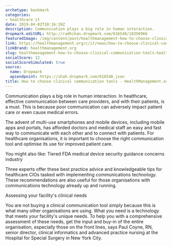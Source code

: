 ```yaml
---
archetype: bookmark
categories:
- healthcare it
date: 2019-04-02T10:16:39Z
description: Communication plays a big role in human interaction.
dropmark.editURL: http://radhikan.dropmark.com/616548/18356966
featuredImage: /img/content/post/healthmanagement-how-to-choose-clinical-communication-tools-healthmanagement-org.png
link: https://healthmanagement.org/c/it/news/how-to-choose-clinical-communication-tools
linkBrand: healthmanagement.org
slug: healthmanagement-how-to-choose-clinical-communication-tools-healthmanagement-org
socialScore: 12
socialScoreSimulated: true
source:
  name: Dropmark
  apiendpoint: https://shah.dropmark.com/616548.json
title: How to choose clinical communication tools - HealthManagement.org
---
```

Communication plays a big role in human interaction. In healthcare, effective communication between care providers, and with their patients, is a must. This is because poor communication can adversely impact patient care or even cause medical errors.
 

The advent of multi-use smartphones and mobile devices, including mobile apps and portals, has afforded doctors and medical staff an easy and fast way to communicate with each other and to connect with patients. For healthcare organisations, it is important to choose the right communication tool and optimise its use for improved patient care.

 
You might also like: Tiered FDA medical device security guidance concerns industry


Three experts offer these best practice advice and knowledgeable tips for healthcare CIOs tasked with implementing communications technology. These recommendations are also useful for those organisations with communications technology already up and running.

 

Assessing your facility's clinical needs

 

You are not buying a clinical communication tool simply because this is what many other organisations are using. What you need is a technology that meets your facility's unique needs. To help you with a comprehensive assessment of these needs, get the input and buy-in of the entire organisation, especially those on the front lines, says Paul Coyne, RN, senior director, clinical informatics and advanced practice nursing at the Hospital for Special Surgery in New York City. 

